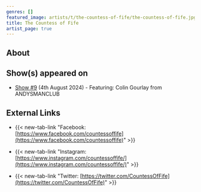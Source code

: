 ```yaml
---
genres: []
featured_image: artists/t/the-countess-of-fife/the-countess-of-fife.jpg
title: The Countess of Fife
artist_page: true
---
```

## About



## Show(s) appeared on

- [Show #9](/shows/featuring-colin-gourlay-from-andysmanclub/) (4th August 2024) - Featuring: Colin Gourlay from ANDYSMANCLUB

## External Links

- {{< new-tab-link "Facebook: [https://www.facebook.com/countessoffife](https://www.facebook.com/countessoffife)" >}}

- {{< new-tab-link "Instagram: [https://www.instagram.com/countessoffife/](https://www.instagram.com/countessoffife/)" >}}

- {{< new-tab-link "Twitter: [https://twitter.com/CountessOfFife](https://twitter.com/CountessOfFife)" >}}


